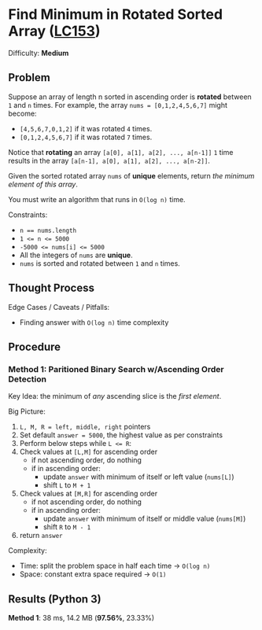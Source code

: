 # Find Minimum in Rotated Sorted Array ([LC153](https://leetcode.com/problems/find-minimum-in-rotated-sorted-array/))
Difficulty: **Medium**

## Problem

Suppose an array of length n sorted in ascending order is **rotated** between `1` and `n` times. For example, the array `nums = [0,1,2,4,5,6,7]` might become:
- `[4,5,6,7,0,1,2]` if it was rotated `4` times.
- `[0,1,2,4,5,6,7]` if it was rotated `7` times.

Notice that **rotating** an array `[a[0], a[1], a[2], ..., a[n-1]]` `1` time results in the array `[a[n-1], a[0], a[1], a[2], ..., a[n-2]]`.

Given the sorted rotated array `nums` of **unique** elements, return *the minimum element of this array*.

You must write an algorithm that runs in `O(log n)` time.

Constraints:
- `n == nums.length`
- `1 <= n <= 5000`
- `-5000 <= nums[i] <= 5000`
- All the integers of `nums` are **unique**.
- `nums` is sorted and rotated between `1` and `n` times.

## Thought Process

Edge Cases / Caveats / Pitfalls:
- Finding answer with `O(log n)` time complexity

## Procedure

### Method 1: Paritioned Binary Search w/Ascending Order Detection

Key Idea: the minimum of *any* ascending slice is the *first element*.

Big Picture:
1. `L, M, R = left, middle, right` pointers
2. Set default `answer = 5000`, the highest value as per constraints
3. Perform below steps while `L <= R`:
4. Check values at `[L,M]` for ascending order
    - if not ascending order, do nothing
    - if in ascending order:
        - update `answer` with minimum of itself or left value (`nums[L]`)
        - shift `L` to `M + 1`
5. Check values at `[M,R]` for ascending order
    - if not ascending order, do nothing
    - if in ascending order:
        - update `answer` with minimum of itself or middle value (`nums[M]`)
        - shift `R` to `M - 1`
6. return `answer`

Complexity:
- Time: split the problem space in half each time -> `O(log n)`
- Space: constant extra space required -> `O(1)`

## Results (Python 3)

**Method 1**: 38 ms, 14.2 MB (**97.56%**, 23.33%)
